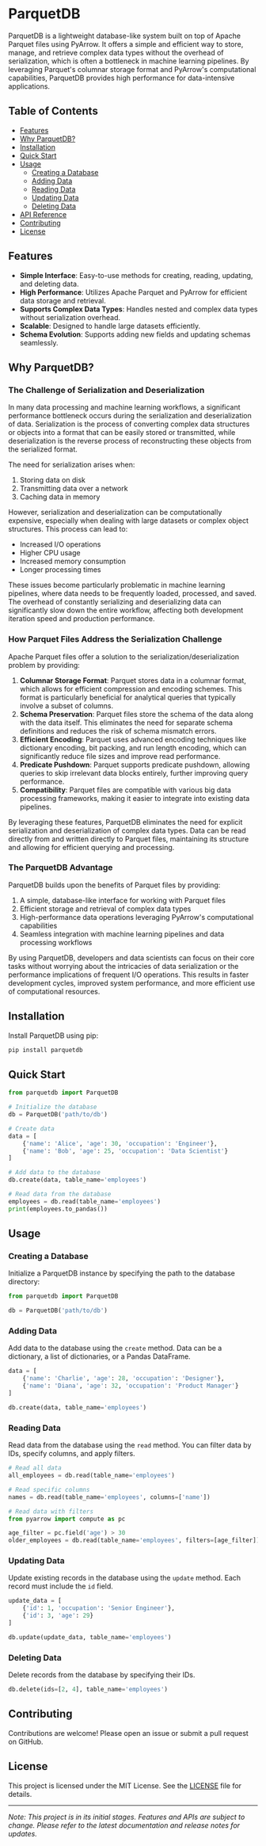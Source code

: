 # ParquetDB

ParquetDB is a lightweight database-like system built on top of Apache Parquet files using PyArrow. It offers a simple and efficient way to store, manage, and retrieve complex data types without the overhead of serialization, which is often a bottleneck in machine learning pipelines. By leveraging Parquet's columnar storage format and PyArrow's computational capabilities, ParquetDB provides high performance for data-intensive applications. 


## Table of Contents

- [Features](#features)
- [Why ParquetDB?](#why-parquetdb)
- [Installation](#installation)
- [Quick Start](#quick-start)
- [Usage](#usage)
  - [Creating a Database](#creating-a-database)
  - [Adding Data](#adding-data)
  - [Reading Data](#reading-data)
  - [Updating Data](#updating-data)
  - [Deleting Data](#deleting-data)
- [API Reference](#api-reference)
- [Contributing](#contributing)
- [License](#license)

## Features

- **Simple Interface**: Easy-to-use methods for creating, reading, updating, and deleting data.
- **High Performance**: Utilizes Apache Parquet and PyArrow for efficient data storage and retrieval.
- **Supports Complex Data Types**: Handles nested and complex data types without serialization overhead.
- **Scalable**: Designed to handle large datasets efficiently.
- **Schema Evolution**: Supports adding new fields and updating schemas seamlessly.

## Why ParquetDB?

### The Challenge of Serialization and Deserialization

In many data processing and machine learning workflows, a significant performance bottleneck occurs during the serialization and deserialization of data. Serialization is the process of converting complex data structures or objects into a format that can be easily stored or transmitted, while deserialization is the reverse process of reconstructing these objects from the serialized format.

The need for serialization arises when:
1. Storing data on disk
2. Transmitting data over a network
3. Caching data in memory

However, serialization and deserialization can be computationally expensive, especially when dealing with large datasets or complex object structures. This process can lead to:

- Increased I/O operations
- Higher CPU usage
- Increased memory consumption
- Longer processing times

These issues become particularly problematic in machine learning pipelines, where data needs to be frequently loaded, processed, and saved. The overhead of constantly serializing and deserializing data can significantly slow down the entire workflow, affecting both development iteration speed and production performance.

### How Parquet Files Address the Serialization Challenge

Apache Parquet files offer a solution to the serialization/deserialization problem by providing:

1. **Columnar Storage Format**: Parquet stores data in a columnar format, which allows for efficient compression and encoding schemes. This format is particularly beneficial for analytical queries that typically involve a subset of columns.
2. **Schema Preservation**: Parquet files store the schema of the data along with the data itself. This eliminates the need for separate schema definitions and reduces the risk of schema mismatch errors.
3. **Efficient Encoding**: Parquet uses advanced encoding techniques like dictionary encoding, bit packing, and run length encoding, which can significantly reduce file sizes and improve read performance.
4. **Predicate Pushdown**: Parquet supports predicate pushdown, allowing queries to skip irrelevant data blocks entirely, further improving query performance.
5. **Compatibility**: Parquet files are compatible with various big data processing frameworks, making it easier to integrate into existing data pipelines.

By leveraging these features, ParquetDB eliminates the need for explicit serialization and deserialization of complex data types. Data can be read directly from and written directly to Parquet files, maintaining its structure and allowing for efficient querying and processing.

### The ParquetDB Advantage

ParquetDB builds upon the benefits of Parquet files by providing:

1. A simple, database-like interface for working with Parquet files
2. Efficient storage and retrieval of complex data types
3. High-performance data operations leveraging PyArrow's computational capabilities
4. Seamless integration with machine learning pipelines and data processing workflows

By using ParquetDB, developers and data scientists can focus on their core tasks without worrying about the intricacies of data serialization or the performance implications of frequent I/O operations. This results in faster development cycles, improved system performance, and more efficient use of computational resources.


## Installation

Install ParquetDB using pip:

```bash
pip install parquetdb
```

## Quick Start

```python
from parquetdb import ParquetDB

# Initialize the database
db = ParquetDB('path/to/db')

# Create data
data = [
    {'name': 'Alice', 'age': 30, 'occupation': 'Engineer'},
    {'name': 'Bob', 'age': 25, 'occupation': 'Data Scientist'}
]

# Add data to the database
db.create(data, table_name='employees')

# Read data from the database
employees = db.read(table_name='employees')
print(employees.to_pandas())
```

## Usage

### Creating a Database

Initialize a ParquetDB instance by specifying the path to the database directory:

```python
from parquetdb import ParquetDB

db = ParquetDB('path/to/db')
```

### Adding Data

Add data to the database using the `create` method. Data can be a dictionary, a list of dictionaries, or a Pandas DataFrame.

```python
data = [
    {'name': 'Charlie', 'age': 28, 'occupation': 'Designer'},
    {'name': 'Diana', 'age': 32, 'occupation': 'Product Manager'}
]

db.create(data, table_name='employees')
```

### Reading Data

Read data from the database using the `read` method. You can filter data by IDs, specify columns, and apply filters.

```python
# Read all data
all_employees = db.read(table_name='employees')

# Read specific columns
names = db.read(table_name='employees', columns=['name'])

# Read data with filters
from pyarrow import compute as pc

age_filter = pc.field('age') > 30
older_employees = db.read(table_name='employees', filters=[age_filter])
```

### Updating Data

Update existing records in the database using the `update` method. Each record must include the `id` field.

```python
update_data = [
    {'id': 1, 'occupation': 'Senior Engineer'},
    {'id': 3, 'age': 29}
]

db.update(update_data, table_name='employees')
```

### Deleting Data

Delete records from the database by specifying their IDs.

```python
db.delete(ids=[2, 4], table_name='employees')
```


## Contributing

Contributions are welcome! Please open an issue or submit a pull request on GitHub.

## License

This project is licensed under the MIT License. See the [LICENSE](LICENSE) file for details.

---

*Note: This project is in its initial stages. Features and APIs are subject to change. Please refer to the latest documentation and release notes for updates.*